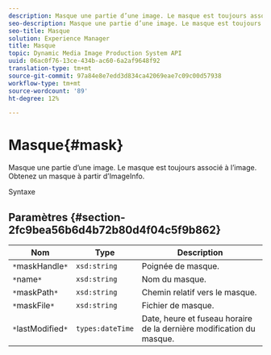 ```yaml
---
description: Masque une partie d’une image. Le masque est toujours associé à l’image. Obtenez un masque à partir d’ImageInfo.
seo-description: Masque une partie d’une image. Le masque est toujours associé à l’image. Obtenez un masque à partir d’ImageInfo.
seo-title: Masque
solution: Experience Manager
title: Masque
topic: Dynamic Media Image Production System API
uuid: 06ac0f76-13ce-434b-ac60-6a2af9648f92
translation-type: tm+mt
source-git-commit: 97a84e8e7edd3d834ca42069eae7c09c00d57938
workflow-type: tm+mt
source-wordcount: '89'
ht-degree: 12%

---
```



# Masque{#mask}

Masque une partie d’une image. Le masque est toujours associé à l’image. Obtenez un masque à partir d’ImageInfo.

Syntaxe

## Paramètres {#section-2fc9bea56b6d4b72b80d4f04c5f9b862}

| Nom | Type | Description |
|---|---|---|
| `*`maskHandle`*` | `xsd:string` | Poignée de masque. |
| `*`name`*` | `xsd:string` | Nom du masque. |
| `*`maskPath`*` | `xsd:string` | Chemin relatif vers le masque. |
| `*`maskFile`*` | `xsd:string` | Fichier de masque. |
| `*`lastModified`*` | `types:dateTime` | Date, heure et fuseau horaire de la dernière modification du masque. |

